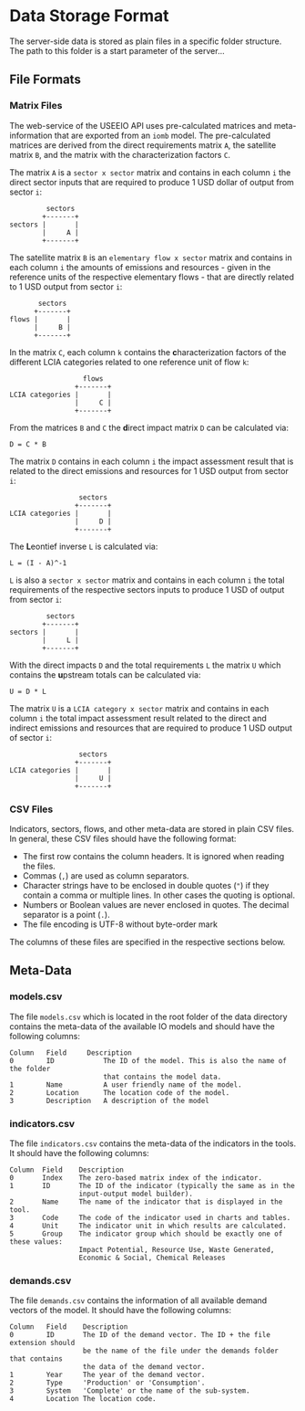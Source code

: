 # Data Storage Format
The server-side data is stored as plain files in a specific folder structure.
The path to this folder is a start parameter of the server... 

## File Formats

### Matrix Files
The web-service of the USEEIO API uses pre-calculated matrices and
meta-information that are exported from an `iomb` model. The pre-calculated
matrices are derived from the direct requirements matrix `A`, the satellite
matrix `B`, and the matrix with the characterization factors `C`.

The matrix `A` is a `sector x sector` matrix and contains in each column `i` the
direct sector inputs that are required to produce 1 USD dollar of output from
sector `i`:

```
         sectors
        +-------+
sectors |       |
        |     A |
        +-------+
```

The satellite matrix `B` is an `elementary flow x sector` matrix and contains in
each column `i` the amounts of emissions and resources - given in the reference
units of the respective elementary flows - that are directly related to 1 USD
output from sector `i`:

```
       sectors
      +-------+
flows |       |
      |     B |
      +-------+
```

In the matrix `C`, each column `k` contains the **c**haracterization factors of 
the different LCIA categories related to one reference unit of flow `k`:

```
                  flows
                +-------+
LCIA categories |       |
                |     C |
                +-------+
```

From the matrices `B` and `C` the **d**irect impact matrix `D` can be calculated
via:

```
D = C * B
``` 

The matrix `D` contains in each column `i` the impact assessment result that is
related to the direct emissions and resources for 1 USD output from sector `i`:

```
                 sectors
                +-------+
LCIA categories |       |
                |     D |
                +-------+
```

The **L**eontief inverse `L` is calculated via:

```
L = (I - A)^-1
```

`L` is also a `sector x sector` matrix and contains in each column `i` the
total requirements of the respective sectors inputs to produce 1 USD of output
from sector `i`:

```
         sectors
        +-------+
sectors |       |
        |     L |
        +-------+
```

With the direct impacts `D` and the total requirements `L` the matrix `U` which
contains the **u**pstream totals can be calculated via:

```
U = D * L
```

The matrix `U` is a `LCIA category x sector` matrix and contains in each column
`i` the total impact assessment result related to the direct and indirect 
emissions and resources that are required to produce 1 USD output of sector `i`:

```
                 sectors
                +-------+
LCIA categories |       |
                |     U |
                +-------+
```

### CSV Files
Indicators, sectors, flows, and other meta-data are stored in plain CSV files.
In general, these CSV files should have the following format:

* The first row contains the column headers. It is ignored when reading the
  files.
* Commas (`,`) are used as column separators.
* Character strings have to be enclosed in double quotes (`"`) if they contain 
  a comma or multiple lines. In other cases the quoting is optional.
* Numbers or Boolean values are never enclosed in quotes. The decimal separator
  is a point (`.`).
* The file encoding is UTF-8 without byte-order mark

The columns of these files are specified in the respective sections below.

## Meta-Data

### models.csv
The file `models.csv` which is located in the root folder of the data directory
contains the meta-data of the available IO models and should have the following
columns:

```
Column   Field     Description
0        ID            The ID of the model. This is also the name of the folder
                       that contains the model data.
1        Name          A user friendly name of the model.
2        Location      The location code of the model.
3        Description   A description of the model
```

### indicators.csv
The file `indicators.csv` contains the meta-data of the indicators in the tools.
It should have the following columns:

```
Column  Field    Description
0       Index    The zero-based matrix index of the indicator.
1       ID       The ID of the indicator (typically the same as in the 
                 input-output model builder).
2       Name     The name of the indicator that is displayed in the tool.
3       Code     The code of the indicator used in charts and tables.
4       Unit     The indicator unit in which results are calculated.
5       Group    The indicator group which should be exactly one of these values:
                 Impact Potential, Resource Use, Waste Generated,
                 Economic & Social, Chemical Releases
```

### demands.csv
The file `demands.csv` contains the information of all available demand vectors
of the model. It should have the following columns:

```
Column   Field    Description
0        ID       The ID of the demand vector. The ID + the file extension should
                  be the name of the file under the demands folder that contains
                  the data of the demand vector.
1        Year     The year of the demand vector.
2        Type     'Production' or 'Consumption'.
3        System   'Complete' or the name of the sub-system.
4        Location The location code.
```
